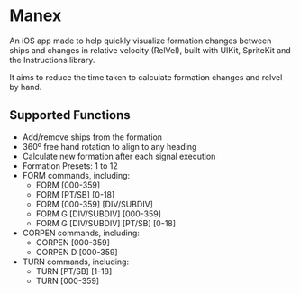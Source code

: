 #  Manex

An iOS app made to help quickly visualize formation changes between ships and changes in relative velocity 
(RelVel), built with UIKit, SpriteKit and the Instructions library. 

It aims to reduce the time taken to calculate formation changes and relvel by hand. 

## Supported Functions

- Add/remove ships from the formation
- 360º free hand rotation to align to any heading
- Calculate new formation after each signal execution 
- Formation Presets: 1 to 12
- FORM commands, including:
  - FORM [000-359]
  - FORM [PT/SB] [0-18]
  - FORM [000-359] [DIV/SUBDIV]
  - FORM G [DIV/SUBDIV] [000-359]
  - FORM G [DIV/SUBDIV] [PT/SB] [0-18]
- CORPEN commands, including:
  - CORPEN [000-359]
  - CORPEN D [000-359]
- TURN commands, including: 
  - TURN [PT/SB] [1-18]
  - TURN [000-359]




 
